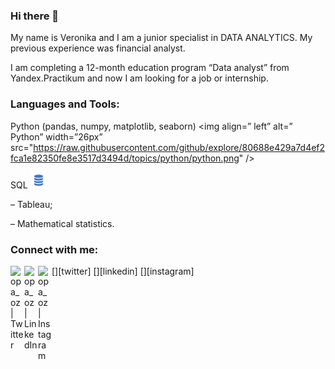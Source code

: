 ### Hi there 👋

My name is Veronika and I am a junior specialist in DATA ANALYTICS. My previous experience was financial analyst. 

I am completing a 12-month education program “Data analyst” from Yandex.Practikum and now I am looking for a job or internship.

### Languages and Tools:
Python (pandas, numpy, matplotlib, seaborn)
<img align=” left” alt=” Python” width=”26px” src="https://raw.githubusercontent.com/github/explore/80688e429a7d4ef2fca1e82350fe8e3517d3494d/topics/python/python.png" />

SQL 
<img align=" left" alt=" SQL"    width="26px" src="https://raw.githubusercontent.com/github/explore/80688e429a7d4ef2fca1e82350fe8e3517d3494d/topics/sql/sql.png" />

–	Tableau;

–	Mathematical statistics.



### Connect with me:
[<img align="left" alt="opa_oz | Twitter" width="22px" src="https://cdn.jsdelivr.net/npm/simple-icons@v3/icons/twitter.svg" />][twitter]
[<img align="left" alt="opa_oz | LinkedIn" width="22px" src="https://cdn.jsdelivr.net/npm/simple-icons@v3/icons/linkedin.svg" />][linkedin]
[<img align="left" alt="opa_oz | Instagram" width="22px" src="https://cdn.jsdelivr.net/npm/simple-icons@v3/icons/instagram.svg" />][instagram]
